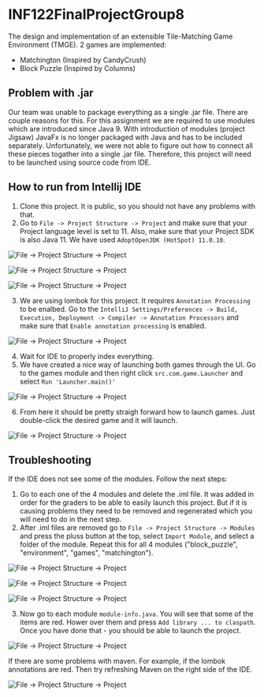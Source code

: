 # INF122FinalProjectGroup8

The design and implementation of an extensible Tile-Matching Game Environment (TMGE).
2 games are implemented:

* Matchington (Inspired by CandyCrush)
* Block Puzzle (Inspired by Columns)

## Problem with .jar
Our team was unable to package everything as a single .jar file. There are couple reasons for this. For this assignment we are required to use modules which are introduced since Java 9. With introduction of modules (project Jigsaw) JavaFx is no longer packaged with Java and has to be included separately. Unfortunately, we were not able to figure out how to connect all these pieces togather into a single .jar file. Therefore, this project will need to be launched using source code from IDE.

## How to run from Intellij IDE
1. Clone this project. It is public, so you should not have any problems with that.
2. Go to ```File -> Project Structure -> Project``` and make sure that your Project language level is set to 11. Also, make sure that your Project SDK is also Java 11. We have used ```AdoptOpenJDK (HotSpot) 11.0.10```.

![File -> Project Structure -> Project](2021-03-15_14-21-28%20(8).png)

![File -> Project Structure -> Project](2021-03-15_14-21-53.png)

![File -> Project Structure -> Project](2021-03-15_14-22-13.png)

3. We are using lombok for this project. It requires ```Annotation Processing``` to be enalbed. Go to the ```IntelliJ Settings/Preferences -> Build, Execution, Deployment -> Compiler -> Annotation Processors``` and make sure that ```Enable annotation processing``` is enabled.

![File -> Project Structure -> Project](2021-03-15_14-22-37.png)

4. Wait for IDE to properly index everything.
5. We have created a nice way of launching both games through the UI. Go to the games module and then right click ```src.com.game.Launcher``` and select ```Run 'Launcher.main()'```

![File -> Project Structure -> Project](2021-03-15_14-24-00.png)

6. From here it should be pretty straigh forward how to launch games. Just double-click the desired game and it will launch.

![File -> Project Structure -> Project](2021-03-15_14-25-04.png)

## Troubleshooting
If the IDE does not see some of the modules. Follow the next steps:
1. Go to each one of the 4 modules and delete the .iml file. It was added in order for the graders to be able to easily launch this project. But if it is causing problems they need to be removed and regenerated which you will need to do in the next step.
2. After .iml files are removed go to ```File -> Project Structure -> Modules``` and press the pluss button at the top, select ```Import Module```, and select a folder of the module. Repeat this for all 4 modules ("block_puzzle", "environment", "games", "matchington").

![File -> Project Structure -> Project](2021-03-15_14-25-51.png)

![File -> Project Structure -> Project](2021-03-15_14-26-36.png)

![File -> Project Structure -> Project](2021-03-15_14-27-46.png)

3. Now go to each module ```module-info.java```. You will see that some of the items are red. Hower over them and press ```Add library ... to claspath```. Once you have done that - you should be able to launch the project.

![File -> Project Structure -> Project](2021-03-15_14-28-28.png)

If there are some problems with maven. For example, if the lombok annotations are red. Then try refreshing Maven on the right side of the IDE.

![File -> Project Structure -> Project](2021-03-15_14-43-54.png)
